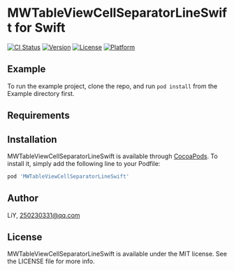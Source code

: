 # MWTableViewCellSeparatorLineSwift for Swift

[![CI Status](https://img.shields.io/travis/LiY/MWTableViewCellSeparatorLineSwift.svg?style=flat)](https://travis-ci.org/LiY/MWTableViewCellSeparatorLineSwift)
[![Version](https://img.shields.io/cocoapods/v/MWTableViewCellSeparatorLineSwift.svg?style=flat)](https://cocoapods.org/pods/MWTableViewCellSeparatorLineSwift)
[![License](https://img.shields.io/cocoapods/l/MWTableViewCellSeparatorLineSwift.svg?style=flat)](https://cocoapods.org/pods/MWTableViewCellSeparatorLineSwift)
[![Platform](https://img.shields.io/cocoapods/p/MWTableViewCellSeparatorLineSwift.svg?style=flat)](https://cocoapods.org/pods/MWTableViewCellSeparatorLineSwift)

## Example

To run the example project, clone the repo, and run `pod install` from the Example directory first.

## Requirements

## Installation

MWTableViewCellSeparatorLineSwift is available through [CocoaPods](https://cocoapods.org). To install
it, simply add the following line to your Podfile:

```ruby
pod 'MWTableViewCellSeparatorLineSwift'
```

## Author

LiY, 250230331@qq.com

## License

MWTableViewCellSeparatorLineSwift is available under the MIT license. See the LICENSE file for more info.
